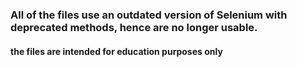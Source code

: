 ### All of the files use an outdated version of Selenium with deprecated methods, hence are no longer usable.
#### the files are intended for education purposes only
